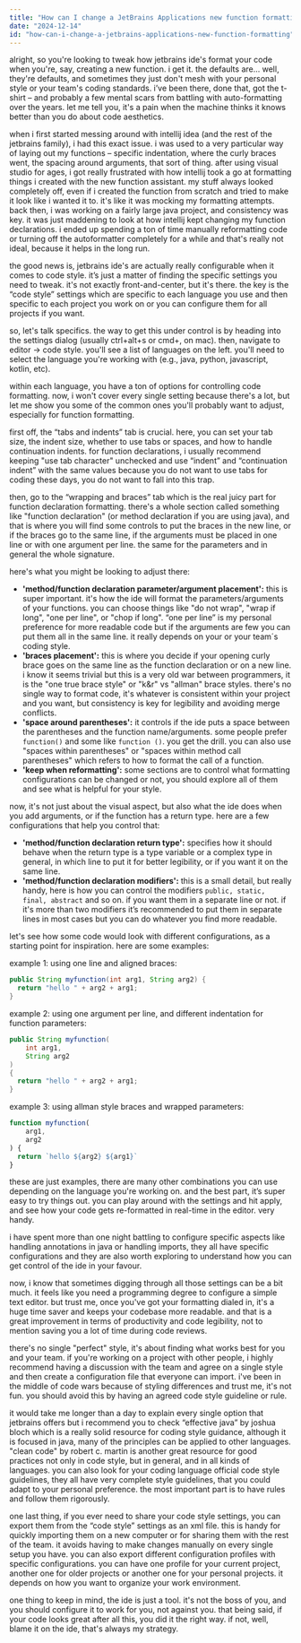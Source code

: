 ```yaml
---
title: "How can I change a JetBrains Applications new function formatting?"
date: "2024-12-14"
id: "how-can-i-change-a-jetbrains-applications-new-function-formatting"
---
```


alright, so you're looking to tweak how jetbrains ide's format your code when you're, say, creating a new function. i get it. the defaults are… well, they're defaults, and sometimes they just don't mesh with your personal style or your team's coding standards. i’ve been there, done that, got the t-shirt – and probably a few mental scars from battling with auto-formatting over the years. let me tell you, it's a pain when the machine thinks it knows better than you do about code aesthetics.

when i first started messing around with intellij idea (and the rest of the jetbrains family), i had this exact issue. i was used to a very particular way of laying out my functions – specific indentation, where the curly braces went, the spacing around arguments, that sort of thing. after using visual studio for ages, i got really frustrated with how intellij took a go at formatting things i created with the new function assistant. my stuff always looked completely off, even if i created the function from scratch and tried to make it look like i wanted it to. it's like it was mocking my formatting attempts. back then, i was working on a fairly large java project, and consistency was key. it was just maddening to look at how intellij kept changing my function declarations. i ended up spending a ton of time manually reformatting code or turning off the autoformatter completely for a while and that's really not ideal, because it helps in the long run.

the good news is, jetbrains ide's are actually really configurable when it comes to code style. it’s just a matter of finding the specific settings you need to tweak. it's not exactly front-and-center, but it's there. the key is the “code style” settings which are specific to each language you use and then specific to each project you work on or you can configure them for all projects if you want.

so, let's talk specifics. the way to get this under control is by heading into the settings dialog (usually ctrl+alt+s or cmd+, on mac). then, navigate to editor -> code style. you'll see a list of languages on the left. you'll need to select the language you're working with (e.g., java, python, javascript, kotlin, etc).

within each language, you have a ton of options for controlling code formatting. now, i won't cover every single setting because there's a lot, but let me show you some of the common ones you'll probably want to adjust, especially for function formatting.

first off, the “tabs and indents” tab is crucial. here, you can set your tab size, the indent size, whether to use tabs or spaces, and how to handle continuation indents. for function declarations, i usually recommend keeping "use tab character" unchecked and use “indent” and “continuation indent” with the same values because you do not want to use tabs for coding these days, you do not want to fall into this trap.

then, go to the “wrapping and braces” tab which is the real juicy part for function declaration formatting. there's a whole section called something like "function declaration" (or method declaration if you are using java), and that is where you will find some controls to put the braces in the new line, or if the braces go to the same line, if the arguments must be placed in one line or with one argument per line. the same for the parameters and in general the whole signature.

here's what you might be looking to adjust there:

*   **'method/function declaration parameter/argument placement':** this is super important. it's how the ide will format the parameters/arguments of your functions. you can choose things like "do not wrap", "wrap if long", "one per line", or "chop if long". “one per line” is my personal preference for more readable code but if the arguments are few you can put them all in the same line. it really depends on your or your team´s coding style.
*   **'braces placement':** this is where you decide if your opening curly brace goes on the same line as the function declaration or on a new line. i know it seems trivial but this is a very old war between programmers, it is the "one true brace style" or "k&r" vs "allman" brace styles. there's no single way to format code, it's whatever is consistent within your project and you want, but consistency is key for legibility and avoiding merge conflicts.
*   **'space around parentheses':** it controls if the ide puts a space between the parentheses and the function name/arguments. some people prefer `function()` and some like `function ()`. you get the drill. you can also use "spaces within parentheses" or "spaces within method call parentheses" which refers to how to format the call of a function.
*   **'keep when reformatting':** some sections are to control what formatting configurations can be changed or not, you should explore all of them and see what is helpful for your style.

now, it's not just about the visual aspect, but also what the ide does when you add arguments, or if the function has a return type. here are a few configurations that help you control that:

*   **'method/function declaration return type':** specifies how it should behave when the return type is a type variable or a complex type in general, in which line to put it for better legibility, or if you want it on the same line.
*   **'method/function declaration modifiers':** this is a small detail, but really handy, here is how you can control the modifiers `public, static, final, abstract` and so on. if you want them in a separate line or not. if it's more than two modifiers it’s recommended to put them in separate lines in most cases but you can do whatever you find more readable.

let's see how some code would look with different configurations, as a starting point for inspiration. here are some examples:

example 1: using one line and aligned braces:

```java
public String myfunction(int arg1, String arg2) {
  return "hello " + arg2 + arg1;
}
```

example 2: using one argument per line, and different indentation for function parameters:

```java
public String myfunction(
    int arg1,
    String arg2
)
{
  return "hello " + arg2 + arg1;
}
```

example 3: using allman style braces and wrapped parameters:

```javascript
function myfunction(
    arg1, 
    arg2
) {
  return `hello ${arg2} ${arg1}`
}
```

these are just examples, there are many other combinations you can use depending on the language you're working on. and the best part, it’s super easy to try things out. you can play around with the settings and hit apply, and see how your code gets re-formatted in real-time in the editor. very handy.

i have spent more than one night battling to configure specific aspects like handling annotations in java or handling imports, they all have specific configurations and they are also worth exploring to understand how you can get control of the ide in your favour.

now, i know that sometimes digging through all those settings can be a bit much. it feels like you need a programming degree to configure a simple text editor. but trust me, once you've got your formatting dialed in, it's a huge time saver and keeps your codebase more readable. and that is a great improvement in terms of productivity and code legibility, not to mention saving you a lot of time during code reviews.

there's no single "perfect" style, it's about finding what works best for you and your team. if you're working on a project with other people, i highly recommend having a discussion with the team and agree on a single style and then create a configuration file that everyone can import. i've been in the middle of code wars because of styling differences and trust me, it's not fun. you should avoid this by having an agreed code style guideline or rule.

it would take me longer than a day to explain every single option that jetbrains offers but i recommend you to check “effective java” by joshua bloch which is a really solid resource for coding style guidance, although it is focused in java, many of the principles can be applied to other languages. "clean code" by robert c. martin is another great resource for good practices not only in code style, but in general, and in all kinds of languages. you can also look for your coding language official code style guidelines, they all have very complete style guidelines, that you could adapt to your personal preference. the most important part is to have rules and follow them rigorously.

one last thing, if you ever need to share your code style settings, you can export them from the “code style” settings as an xml file. this is handy for quickly importing them on a new computer or for sharing them with the rest of the team. it avoids having to make changes manually on every single setup you have. you can also export different configuration profiles with specific configurations. you can have one profile for your current project, another one for older projects or another one for your personal projects. it depends on how you want to organize your work environment.

one thing to keep in mind, the ide is just a tool. it's not the boss of you, and you should configure it to work for you, not against you. that being said, if your code looks great after all this, you did it the right way. if not, well, blame it on the ide, that's always my strategy.
